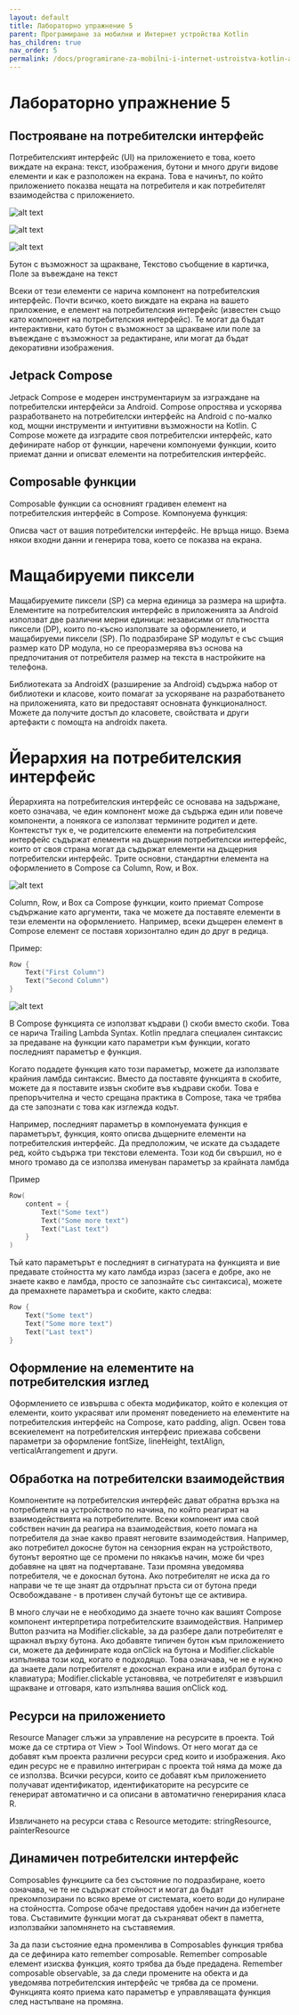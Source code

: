 ```yaml
---
layout: default
title: Лабораторно упражнение 5
parent: Програмиране за мобилни и Интернет устройства Kotlin
has_children: true
nav_order: 5
permalink: /docs/programirane-za-mobilni-i-internet-ustroistva-kotlin-аео/laboratorno-uprazhnenie-5
---
```


# Лабораторно упражнение 5

## Построяване на потребителски интерфейс

Потребителският интерфейс (UI) на приложението е това, което виждате на екрана: текст, изображения, бутони и много други видове елементи и как е разположен на екрана. Това е начинът, по който приложението показва нещата на потребителя и как потребителят взаимодейства с приложението.

![alt text](image.png)

![alt text](image-1.png)

![alt text](image-2.png)

Бутон с възможност за щракване, Текстово съобщение в картичка, Поле за въвеждане на текст

Всеки от тези елементи се нарича компонент на потребителския интерфейс. Почти всичко, което виждате на екрана на вашето приложение, е елемент на потребителския интерфейс (известен също като компонент на потребителския интерфейс). Те могат да бъдат интерактивни, като бутон с възможност за щракване или поле за въвеждане с възможност за редактиране, или могат да бъдат декоративни изображения.

## Jetpack Compose 

Jetpack Compose е модерен инструментариум за изграждане на потребителски интерфейси за Android. Compose опростява и ускорява разработването на потребителски интерфейс на Android с по-малко код, мощни инструменти и интуитивни възможности на Kotlin. С Compose можете да изградите своя потребителски интерфейс, като дефинирате набор от функции, наречени компонуеми функции, които приемат данни и описват елементи на потребителския интерфейс.

## Composable функции

Composable функции са основният градивен елемент на потребителския интерфейс в Compose. Компонуема функция:

Описва част от вашия потребителски интерфейс.
Не връща нищо.
Взема някои входни данни и генерира това, което се показва на екрана.

# Мащабируеми пиксели

Мащабируемите пиксели (SP) са мерна единица за размера на шрифта. Елементите на потребителския интерфейс в приложенията за Android използват две различни мерни единици: независими от плътността пиксели (DP), които по-късно използвате за оформлението, и мащабируеми пиксели (SP). По подразбиране SP модулът е със същия размер като DP модула, но се преоразмерява въз основа на предпочитания от потребителя размер на текста в настройките на телефона.

Библиотеката за AndroidX (разширение за Android) съдържа набор от библиотеки и класове, които помагат за ускоряване на разработването на приложенията, като ви предоставят основната функционалност. Можете да получите достъп до класовете, свойствата и други артефакти с помощта на androidx пакета.

# Йерархия на потребителския интерфейс

Йерархията на потребителския интерфейс се основава на задържане, което означава, че един компонент може да съдържа един или повече компоненти, а понякога се използват термините родител и дете. Контекстът тук е, че родителските елементи на потребителския интерфейс съдържат елементи на дъщерния потребителски интерфейс, които от своя страна могат да съдържат елементи на дъщерния потребителски интерфейс. Трите основни, стандартни елемента на оформлението в Compose са Column, Row, и Box.

![alt text](image-3.png)

Column, Row, и Box са Compose функции, които приемат Compose съдържание като аргументи, така че можете да поставяте елементи в тези елементи на оформлението. Например, всеки дъщерен елемент в Compose елемент се поставя хоризонтално един до друг в редица.

Пример:

```kotlin
Row {
    Text("First Column")
    Text("Second Column")
}
```

![alt text](image-4.png)

В Compose функцията се използват къдрави () скоби вместо скоби. Това се нарича Trailing Lambda Syntax. Kotlin предлага специален синтаксис за предаване на функции като параметри към функции, когато последният параметър е функция.

Когато подадете функция като този параметър, можете да използвате крайния ламбда синтаксис. Вместо да поставяте функцията в скобите, можете да я поставите извън скобите във къдрави скоби. Това е препоръчителна и често срещана практика в Compose, така че трябва да сте запознати с това как изглежда кодът.

Например, последният параметър в компонуемата функция е параметърът, функция, която описва дъщерните елементи на потребителския интерфейс. Да предположим, че искате да създадете ред, който съдържа три текстови елемента. Този код би свършил, но е много тромаво да се използва именуван параметър за крайната ламбда

Пример

```kotlin
Row(
    content = {
        Text("Some text")
        Text("Some more text")
        Text("Last text")
    }
)
```

Тъй като параметърът е последният в сигнатурата на функцията и вие предавате стойността му като ламбда израз (засега е добре, ако не знаете какво е ламбда, просто се запознайте със синтаксиса), можете да премахнете параметъра и скобите, както следва:

```kotlin
Row {
    Text("Some text")
    Text("Some more text")
    Text("Last text")
}
```

## Оформление на елементите на потребителския изглед

Оформлението се извършва с обекта модификатор, който е колекция от елементи, които украсяват или променят поведението на елементите на потребителския интерфейс на Compose, като padding, align. Освен това всекиелемент на потребителския интерфеис приежава собсвени параметри за оформление fontSize, lineHeight, textAlign, verticalArrangement и други.

## Обработка на потребителски взаимодействия

Компонентите на потребителския интерфейс дават обратна връзка на потребителя на устройството по начина, по който реагират на взаимодействията на потребителите. Всеки компонент има свой собствен начин да реагира на взаимодействия, което помага на потребителя да знае какво правят неговите взаимодействия. Например, ако потребител докосне бутон на сензорния екран на устройството, бутонът вероятно ще се промени по някакъв начин, може би чрез добавяне на цвят на подчертаване. Тази промяна уведомява потребителя, че е докоснал бутона. Ако потребителят не иска да го направи че те ще знаят да отдръпнат пръста си от бутона преди Освобождаване - в противен случай бутонът ще се активира.

В много случаи не е необходимо да знаете точно как вашият Compose компонент интерпретира потребителските взаимодействия. Например Button разчита на Modifier.clickable, за да разбере дали потребителят е щракнал върху бутона. Ако добавяте типичен бутон към приложението си, можете да дефинирате кода onClick на бутона и Modifier.clickable изпълнява този код, когато е подходящо. Това означава, че не е нужно да знаете дали потребителят е докоснал екрана или е избрал бутона с клавиатура; Modifier.clickable установява, че потребителят е извършил щракване и отговаря, като изпълнява вашия onClick код.

## Ресурси на приложението

Resource Manager слъжи за управление на ресурсите в проекта. Той може да се стртира от View > Tool Windows. От него могат да се добавят към проекта различни ресурси сред които и изображения. Ако един ресурс не е правилно интегриран с проекта той няма да може да се използва. Всички ресурси, които се добавят към приложението получават идентификатор, идентификаторите на ресурсите се генерират автоматично и са описани в автоматично генерирания класа R.

Извличането на ресурси става с Resource методите: stringResource, painterResource

## Динамичен потребителски интерфейс

Composables функциите са без състояние по подразбиране, което означава, че те не съдържат стойност и могат да бъдат прекомпозирани по всяко време от системата, което води до нулиране на стойността. Compose обаче предоставя удобен начин да избегнете това. Съставимите функции могат да съхраняват обект в паметта, използвайки запомнянето на съставяемия.

За да пази състояние една променлива в Composables функция трябва да се дефинира като remember composable.
Remember composable елемент изисква функция, която трябва да бъде предадена.
Remember composable observable, за да следи промените на обекта и да уведомява потребителския интерфейс че трябва да се промени.
Функцията която приема като параметър е управляващата функция след настъпване на промяна.



